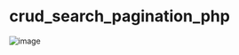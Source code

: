 # crud_search_pagination_php
![image](https://user-images.githubusercontent.com/85886441/200108590-a331265c-7471-4cac-a125-eb60b223abac.png)
